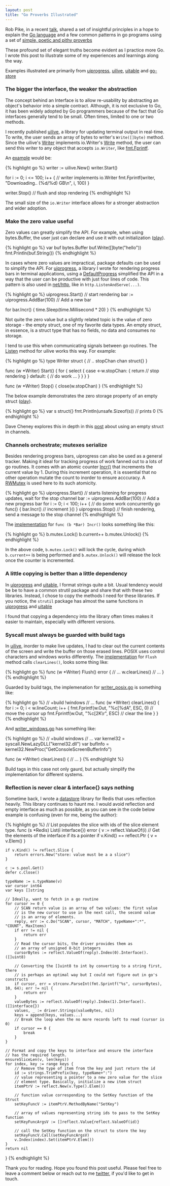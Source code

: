 ```yaml
---
layout: post
title: "Go Proverbs Illustrated"
---
```


Rob Pike, in a recent [talk](https://www.youtube.com/watch?v=PAAkCSZUG1c), shared a set of insightful principles in a hope to explain the [Go language](https://golang.org) and a few common patterns in go programs using a set of [simple, poetic and pithy proverbs](http://go-proverbs.github.io)

These profound set of elegant truths become evident as I practice more Go. I wrote this post to illustrate some of my experiences and learnings along the way. 

Examples illustrated are primarily from [uiprogress](https://github.com/gosuri/uiprogress), [uilive](https://github.com/gosuri/uilive), [uitable](https://github.com/gosuri/uitable) and [go-store](https://github.com/gosuri/go-store)

### The bigger the interface, the weaker the abstraction

The concept behind an Interface is to allow re-usability by abstracting an object's behavior into a simple contract. Although, it is not exclusive to Go, it has been widely adopted by Go programmers because of the fact that Go interfaces generally tend to be small. Often times, limited to one or two methods.

I recently published [uilive](https://github.com/gosuri/uilive), a library for updating terminal output in real-time. To write, the user sends an array of bytes to writer's `Write([]byte)` method. Since the uilive's [Writer](https://godoc.org/github.com/gosuri/uilive#Writer.Write) implements io.Writer's [Write](https://golang.org/pkg/io/#Writer) method, the user can send this writer to any object that accepts `io.Writer`, like [fmt.Fprintf](https://golang.org/pkg/fmt/#Fprintf). 

An [example](https://github.com/gosuri/uilive/blob/master/example/main.go) would be:

{% highlight go %}
writer := uilive.New()
writer.Start() 

for i := 0; i <= 100; i++ {
	// writer implements io.Writer
	fmt.Fprintf(writer, "Downloading.. (%d/%d) GB\n", i, 100)
}

writer.Stop() // flush and stop rendering
{% endhighlight %}

The small size of the `io.Writer` interface allows for a stronger abstraction and wider adoption.

### Make the zero value useful

Zero values can greatly simplify the API. For example, when using bytes.Buffer, the user just can declare and use it with out initialization ([play](http://play.golang.org/p/gJfh6XYSV8)).

{% highlight go %}
var buf bytes.Buffer
buf.Write([]byte("hello"))
fmt.Println(buf.String())
{% endhighlight %}

In cases where zero values are impractical, package defaults can be used to simplify the API. For [uiprogress](https://github.com/gosuri/uiprogress), a library I wrote for rendering progress bars in terminal applications, using a [DefaultProgress](https://github.com/gosuri/uiprogress/blob/master/progress.go#L16) simplified the API in a way that the user can be productive with just four lines of code. This pattern is also used in [net/http](https://golang.org/pkg/net/http/), like in `http.ListenAndServe(...)`.

{% highlight go %}
uiprogress.Start()            // start rendering
bar := uiprogress.AddBar(100) // Add a new bar

for bar.Incr() {
	time.Sleep(time.Millisecond * 20)
}
{% endhighlight %}

Not quite the zero value but a slightly related topic is the value of zero storage - the empty struct, one of my favorite data types. An empty struct, in essence, is a struct type that has no fields, no data and consumes no storage.

I tend to use this when communicating signals between go routines. The [Listen](https://github.com/gosuri/uilive/blob/master/writer.go#L91) method for uilive works this way. For example:

{% highlight go %}
type Writer struct {
	// .. 
	stopChan chan struct{}
}

func (w *Writer) Start() {
	for {
		select {
		case <-w.stopChan:
			{
				return // stop rendering
			}
		default:
			{
      // do work ...
			}
		}
	}
}

func (w *Writer) Stop() {
	close(w.stopChan)
}
{% endhighlight %}

The below example demonstrates the zero storage property of an empty struct ([play](http://play.golang.org/p/ubG5f2HvLT)).

{% highlight go %}
var s struct{}
fmt.Println(unsafe.Sizeof(s)) // prints 0
{% endhighlight %}

Dave Cheney explores this in depth in this [post](http://dave.cheney.net/2013/04/30/curious-channels) about using an empty struct in channels.

### Channels orchestrate; mutexes serialize

Besides rendering progress bars, uiprogress can also be used as a general tracker. Making it ideal for tracking progress of work fanned out to a lots of go routines. It comes with an atomic counter [Incr()](https://godoc.org/github.com/gosuri/uiprogress#Bar.Incr) that increments the current value by 1. During this increment operation, it is essential that no other operation mutate the count to inorder to ensure acccuracy. A [RWMutex](https://golang.org/pkg/sync/#RWMutex) is used here to its such atomicity.

{% highlight go %}
uiprogress.Start() // starts listening for progress updates, wait for the stop channel
bar := uiprogress.AddBar(100) // Add a new progress bar
for i := 0; i < 100; i++ {
	// do some work concurrently
	go func() {
		bar.Incr() // increment
	}()
}
uiprogress.Stop() // finish rendering, send a message to the stop channel
{% endhighlight %}

The [implementation](https://github.com/gosuri/uiprogress/blob/master/bar.go#L100) for `func (b *Bar) Incr()` looks something like this:

{% highlight go %}
b.mutex.Lock()
b.current++
b.mutex.Unlock()
{% endhighlight %}

In the above code, `b.mutex.Lock()` will lock the cycle, during which `b.current++` is being performed and `b.mutex.Unlock()` will release the lock once the counter is incremented.

### A little copying is better than a little dependency

In [uiprogress](http://github.com/gosuri/uiprogress) and [uitable](http://github.com/gosuri/uiprogress), I format strings quite a bit. Usual tendency would be be to have a common strutil package and share that with these two libraries. Instead, I chose to copy the methods I need for these libraries. If you notice, the `strutil` package has almost the same functions in [uiprogress](https://github.com/gosuri/uiprogress/blob/master/util/strutil/strutil.go) and [uitable](https://github.com/gosuri/uitable/blob/master/util/strutil/strutil.go)

I found that copying a dependency into the library often times makes it easier to maintain, especially with different versions.

### Syscall must always be guarded with build tags

In [uilive](http://github.com/gosuri/uilive), inorder to make live updates, I had to clear out the current contents of the screen and write the buffer on those erased lines. POSIX uses control characters and windows works differently. The [implementation](https://github.com/gosuri/uilive/blob/master/writer.go#L55) for `Flush` method calls `clearLines()`, looks some thing like:

{% highlight go %}
func (w *Writer) Flush() error {
	// ...
	w.clearLines()
	// ...
}
{% endhighlight %}

Guarded by build tags, the implemenation for  [writer_posix.go](https://github.com/gosuri/uilive/blob/master/writer_posix.go) is something like:

{% highlight go %}
// +build !windows
// ...
func (w *Writer) clearLines() {
	for i := 0; i < w.lineCount; i++ {
		fmt.Fprintf(w.Out, "%c[%dA", ESC, 0) // move the cursor up
		fmt.Fprintf(w.Out, "%c[2K\r", ESC)   // clear the line
	}
}
{% endhighlight %}

And [writer_windows.go](https://github.com/gosuri/uilive/blob/master/writer_windows.go) has something like:

{% highlight go %}
// +build windows
// ...
var kernel32 = syscall.NewLazyDLL("kernel32.dll")
var bufInfo = kernel32.NewProc("GetConsoleScreenBufferInfo")

func (w *Writer) clearLines() {
	// ...
}
{% endhighlight %}

Build tags in this case not only gaurd, but actually simplify the implementation for different systems.

### Reflection is never clear & interface{} says nothing

Sometime back, I wrote a [datastore](https://github.com/gosuri/go-store) library for Redis that uses reflection heavily. This library continues to haunt me. I would avoid reflection and empty interface as much as possible, as you can see in the code below example is confusing (even for me, being the author):

{% highlight go %}
// List populates the slice with ids of the slice element type.
func (s *Redis) List(i interface{}) error {
	v := reflect.ValueOf(i)
	// Get the elements of the interface if its a pointer
	if v.Kind() == reflect.Ptr {
		v = v.Elem()
	}

	if v.Kind() != reflect.Slice {
		return errors.New("store: value must be a a slice")
	}

	c := s.pool.Get()
	defer c.Close()

	typeName := s.typeName(v)
	var cursor int64
	var keys []string

	// Ideally, want to fetch in a go routine
	for cursor >= 0 {
		// SCAN return value is an array of two values: the first value
		// is the new cursor to use in the next call, the second value
		// is an array of elements.
		reply, err := c.Do("SCAN", cursor, "MATCH", typeName+":*", "COUNT", MaxItems)
		if err != nil {
			return err
		}
		// Read the cursor bits, the driver provides them as
		// an array of unsigned 8-bit integers
		cursorBytes := reflect.ValueOf(reply).Index(0).Interface().([]uint8)

		// Converting the []uint8 to int by converting to a string first, there
		// is perhaps an optimal way but I could not figure out in go's constructs
		if cursor, err = strconv.ParseInt(fmt.Sprintf("%s", cursorBytes), 10, 64); err != nil {
			return err
		}
		valueBytes := reflect.ValueOf(reply).Index(1).Interface().([]interface{})
		values, _ := driver.Strings(valueBytes, nil)
		keys = append(keys, values...)
		// Break the loop when the no more records left to read (cursor is 0)
		if cursor == 0 {
			break
		}
	}

	// Format and copy the keys to interface and ensure the interface
	// has the required length.
	ensureSliceLen(v, len(keys))
	for index, key := range keys {
		// Remove the type of item from the key and just return the id
		id := strings.TrimPrefix(key, typeName+":")
		// value representing a pointer to a new zero value for the slice
		// element type. Basically, initialize a new item struct
		itemPtrV := reflect.New(v.Type().Elem())

		// function value corresponding to the SetKey function of the Struct
		setKeyFuncV := itemPtrV.MethodByName("SetKey")

		// array of values representing string ids to pass to the SetKey function
		setKeyFuncArgsV := []reflect.Value{reflect.ValueOf(id)}

		// call the SetKey function on the struct to store the key
		setKeyFuncV.Call(setKeyFuncArgsV)
		v.Index(index).Set(itemPtrV.Elem())
	}
	return nil
}
{% endhighlight %}

Thank you for reading. Hope you found this post useful. Please feel free to leave a comment below or reach out to me [twitter](http://www.twitter.com/kn0tch), if you'd like to get in touch.
